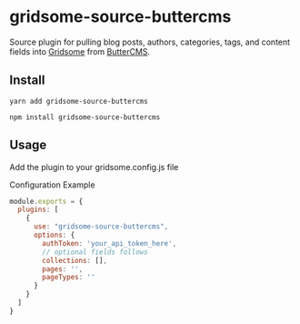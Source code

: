 # gridsome-source-buttercms

Source plugin for pulling blog posts, authors, categories, tags, and content fields into [Gridsome](https://gridsome.org) from [ButterCMS](ttps://buttercms.com).

## Install

```
yarn add gridsome-source-buttercms

npm install gridsome-source-buttercms
```

## Usage

Add the plugin to your gridsome.config.js file

Configuration Example

```js
module.exports = {
  plugins: [
    {
      use: "gridsome-source-buttercms",
      options: {
        authToken: 'your_api_token_here',
        // optional fields follows
        collections: [],
        pages: '',
        pageTypes: ''
      }
    }
  ]
}
```